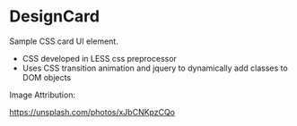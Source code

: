# DesignCard

Sample CSS card UI element.
- CSS developed in LESS css preprocessor
- Uses CSS transition animation and jquery to dynamically add classes to DOM objects

Image Attribution:

https://unsplash.com/photos/xJbCNKpzCQo
